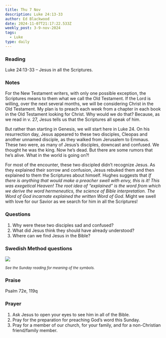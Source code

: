 ```yaml
---
title: Thu 7 Nov
description: Luke 24:13-33
author: Ed Blackwood
date: 2024-11-07T21:17:22.533Z
weekly_post: 3-9-nov-2024
tags:
  - Luke
type: daily
---
```

### Reading

Luke 24:13-33 – Jesus in all the Scriptures.

### Notes

For the New Testament writers, with only one possible exception, the Scriptures means to them what we call the Old Testament. If the Lord is willing, over the next several months, we will be considering Christ in the Old Testament. My plan is to preach each week from a chapter in each book in the Old Testament looking for Christ. Why would we do that? Because, as we read in v. 27, Jesus tells us that the Scriptures all speak of him.

But rather than starting in Genesis, we will start here in Luke 24. On his resurrection day, Jesus appeared to these two disciples, Cleopas and another unnamed disciple, as they walked from Jerusalem to Emmaus. These two were, as many of Jesus’s disciples, downcast and confused. We thought he was the king. Now he’s dead. But there are some rumors that he’s alive. What in the world is going on?!

For most of the encounter, these two discipled didn’t recognize Jesus. As they explained their sorrow and confusion, Jesus rebuked them and then explained to them the Scriptures about himself. Hughes suggests that *If there is anything that would make a preacher swell with envy, this is it! This was exegetical Heaven! The root idea of “explained” is the word from which we derive the word hermeneutics, the science of Bible interpretation. The Word of God incarnate explained the written Word of God*. Might we swell with love for our Savior as we search for him in all the Scriptures!

### Questions

1. Why were these two disciples sad and confused?
2. What did Jesus think they should have already understood?
3. Where can we find Jesus in the Bible?

### Swedish Method questions

![](/static/img/family_worship_study_ed-swedish_questions.png)

<div><small><i>See the Sunday reading for meaning of the symbols.</i></small></div>

### Praise

P﻿salm 72e, 119q

### Prayer

1. Ask Jesus to open your eyes to see him in all of the Bible.
2. Pray for the preparation for preaching God’s word this Sunday.
3. Pray for a member of our church, for your family, and for a non-Christian friend/family member.